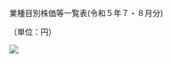 業種目別株価等一覧表(令和５年７・８月分)

（単位：円）

![](https://www.nta.go.jp/tmp/a4cee3b5-a7b3-47ad-9b79-83df948b4fe7/images/f597976f6f2d7bc26bb54179269e03a036556e4a22cf9ec1575331be20bd8716.jpg)